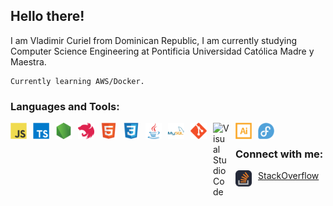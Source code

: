 ## Hello there!

I am Vladimir Curiel from Dominican Republic, I am currently studying Computer Science Engineering at Pontificia Universidad Católica Madre y Maestra.

    Currently learning AWS/Docker.
### Languages and Tools:


[//]: # (<img align="left" alt="C" width="26px" src="https://raw.githubusercontent.com/devicons/devicon/1119b9f84c0290e0f0b38982099a2bd027a48bf1/icons/c/c-original.svg" style="padding-right:10px;"/>)

[//]: # (<img align="left" alt="CPP" width="26px" src="https://github.com/devicons/devicon/blob/v2.15.1/icons/cplusplus/cplusplus-original.svg" style="padding-right:10px;"/>)

<img align="left" alt="JavaScript" width="26px" src="https://github.com/devicons/devicon/blob/v2.15.1/icons/javascript/javascript-original.svg" style="padding-right:10px;"/>
<img align="left" alt="TypeScript" width="26px" src="https://github.com/devicons/devicon/blob/v2.15.1/icons/typescript/typescript-plain.svg" style="padding-right:10px;"/>
<img align="left" alt="NodeJS" width="26px" src="https://github.com/devicons/devicon/blob/v2.15.1/icons/nodejs/nodejs-original.svg" style="padding-right:10px;"/>
<img align="left" alt="NestJS" width="26px" src="https://github.com/devicons/devicon/blob/v2.15.1/icons/nestjs/nestjs-plain.svg" style="padding-right:10px;"/>

<img align="left" alt="HTML" width="26px" src="https://github.com/devicons/devicon/blob/v2.15.1/icons/html5/html5-original.svg" style="padding-right:10px;"/>
<img align="left" alt="CSS" width="26px" src="https://github.com/devicons/devicon/blob/v2.15.1/icons/css3/css3-original.svg" style="padding-right:10px;"/>

<img align="left" alt="Java" width="26px" src="https://github.com/devicons/devicon/blob/v2.15.1/icons/java/java-original.svg" style="padding-right:10px;"/>

[//]: # (<img align="left" alt="Mongo DB" width="26px" src="https://github.com/tandpfun/skill-icons/blob/main/icons/MongoDB.svg" style="padding-right:10px;"/>)

[//]: # (<img align="left" alt="MS SQL" width="26px" src="https://github.com/devicons/devicon/blob/v2.15.1/icons/microsoftsqlserver/microsoftsqlserver-plain-wordmark.svg" style="padding-right:10px;"/>)

<img align="left" alt="MySQL" width="26px" src="https://github.com/devicons/devicon/blob/v2.15.1/icons/mysql/mysql-original-wordmark.svg" style="padding-right:10px;"/>
<img align="left" alt="Git" width="26px" src="https://github.com/devicons/devicon/blob/v2.15.1/icons/git/git-original.svg" style="padding-right:10px;"/>
<img align="left" alt="Visual Studio Code" width="26px" src="https://cdn.jsdelivr.net/gh/devicons/devicon/icons/vscode/vscode-original.svg" style="padding-right:10px;"/>
<img align="left" alt="Illustrator" width="26px" src="https://github.com/devicons/devicon/blob/v2.15.1/icons/illustrator/illustrator-line.svg" style="padding-right:10px;"/>
<img align="left" alt="Fedora" width="26px" src="https://github.com/devicons/devicon/blob/v2.15.1/icons/fedora/fedora-plain.svg" style="padding-right:10px;"/>



<br />

### Connect with me:

[StackOverflow](https://stackoverflow.com/users/19317627/vladimir-curiel)
<img align="left" alt="StackOverflow" width="26px" src="https://github.com/tandpfun/skill-icons/blob/main/icons/StackOverflow-Dark.svg" style="padding-right:10px;"/>






